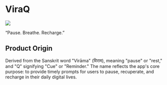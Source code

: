# ViraQ

<img src="app/assets/logo.svg">

“Pause. Breathe. Recharge.”

## Product Origin

Derived from the Sanskrit word "Virāma" (विराम), meaning "pause" or "rest," and "Q" signifying "Cue" or "Reminder." The name reflects the app's core purpose: to provide timely prompts for users to pause, recuperate, and recharge in their daily digital lives.
